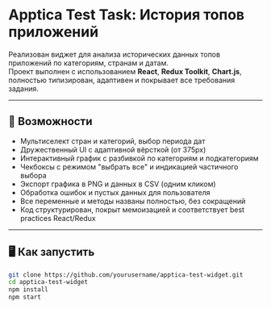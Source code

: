 # Apptica Test Task: История топов приложений

Реализован виджет для анализа исторических данных топов приложений по категориям, странам и датам.  
Проект выполнен с использованием **React**, **Redux Toolkit**, **Chart.js**, полностью типизирован, адаптивен и покрывает все требования задания.

---

## 🚀 Возможности

- Мультиселект стран и категорий, выбор периода дат
- Дружественный UI с адаптивной вёрсткой (от 375px)
- Интерактивный график с разбивкой по категориям и подкатегориям
- Чекбоксы с режимом "выбрать все" и индикацией частичного выбора
- Экспорт графика в PNG и данных в CSV (одним кликом)
- Обработка ошибок и пустых данных для пользователя
- Все переменные и методы названы полностью, без сокращений
- Код структурирован, покрыт мемоизацией и соответствует best practices React/Redux

---

## 🖥️ Как запустить

```bash
git clone https://github.com/yourusername/apptica-test-widget.git
cd apptica-test-widget
npm install
npm start

 

